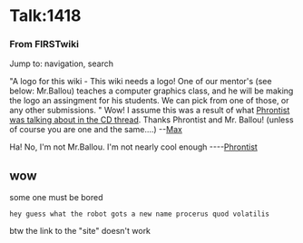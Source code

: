 

# Talk:1418

### From FIRSTwiki

Jump to: navigation, search

"A logo for this wiki - This wiki needs a logo! One of our mentor's (see
below: Mr.Ballou) teaches a computer graphics class, and he will be making the
logo an assingment for his students. We can pick from one of those, or any
other submissions. " Wow! I assume this was a result of what [Phrontist was
talking about in the CD
thread](http://www.chiefdelphi.com/forums/showpost.php?p=266280&postcount=2
"http://www.chiefdelphi.com/forums/showpost.php?p=266280&postcount=2" ).
Thanks Phrontist and Mr. Ballou! (unless of course you are one and the
same....) --[Max](User:Max "User:Max" )

Ha! No, I'm not Mr.Ballou. I'm not nearly cool enough
----[Phrontist](User:Phrontist "User:Phrontist" )


##  wow

some one must be bored

    
    
    hey guess what the robot gots a new name procerus quod volatilis
    

  
btw the link to the "site" doesn't work

